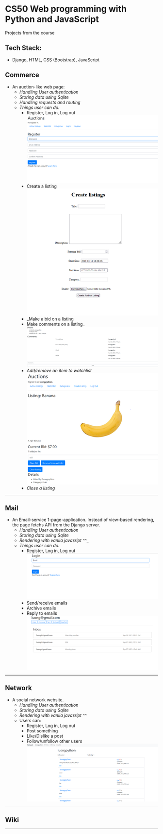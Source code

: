 # CS50 Web programming with Python and JavaScript
Projects from the course

## Tech Stack: 
  - Django, HTML, CSS (Bootstrap), JavaScript

## Commerce
- An auction-like web page:
    + _Handling User authentication_
    + _Storing data using Sqlite_
    + _Handling requests and routing_
    + _Things user can do:_
        + Register, Log in, Log out
         ![image](commerce/auctions/static/images/auth.PNG) <br>
        + Create a listing
         ![image](commerce/auctions/static/images/createListing.PNG) <br>
        + _Make a bid on a listing
        + Make comments on a listing_
         ![image](commerce/auctions/static/images/comment.PNG) <br>
        + _Add/remove an item to watchlist_
         ![image](commerce/auctions/static/images/Placebid.PNG) <br>
        + _Close a listing_
***
## Mail
- An Email-service 1-page-application. Instead of view-based rendering, the page fetchs API from the Django server.
  + _Handling User authentication_
  + _Storing data using Sqlite_
  + _Rendering with vanila javasript ^^__
  + _Things user can do:_
    + Register, Log in, Log out
      ![image](mail/mail/static/images/auth.PNG) <br>
    + Send/receive emails
    + Archive emails
    + Reply to emails  
      ![image](mail/mail/static/images/inbox.PNG) <br>
***
## Network
- A social network website.
  + _Handling User authentication_
  + _Storing data using Sqlite_
  + _Rendering with vanila javasript ^^_
  + Users can:
    + Register, Log in, Log out
    + Post something
    + Like/Dislike a post
    + Follow/unfollow other users
    ![image](network/network/static/images/feed.PNG) <br>

***
## Wiki
***
